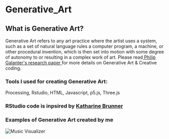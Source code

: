 # Generative_Art

## What is Generative Art?

Generative Art refers to any art practice where the artist uses a system, such as a set of natural language rules a computer program, 
a machine, or other procedural invention, which is then set into motion with some degree of autonomy to or resulting in a complex 
work of art. Please read[ Philip Galanter's research paper ](https://www.philipgalanter.com/downloads/ga2003_paper.pdf) for more details on Generative Art & Creative coding.

### Tools I used for creating Generative Art:
Processing, Rstudio, HTML, Javascript, p5.js, Three.js

### RStudio code is inpsired by [Katharine Brunner](https://katharinabrunner.de/software-portfolio/)

### Examples of Generative Art created by me

![Music Visualizer](ezgif.com-video-to-gif-12.gif)
